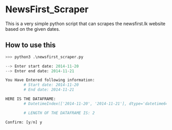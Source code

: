 # NewsFirst_Scraper
This is a very simple python script that can scrapes the newsfirst.lk website based on the given dates.

## How to use this
```python
>>> python3 .\newsfirst_scraper.py

--> Enter start date: 2014-11-20
--> Enter end date: 2014-11-21

You Have Entered following information:
        # Start date: 2014-11-20
        # End date: 2014-11-21

HERE IS THE DATAFRAME:
        # DatetimeIndex(['2014-11-20', '2014-11-21'], dtype='datetime64[ns]', freq='D')

        # LENGTH OF THE DATAFRAME IS: 2

Confirm: [y/n] y
  ```
  
